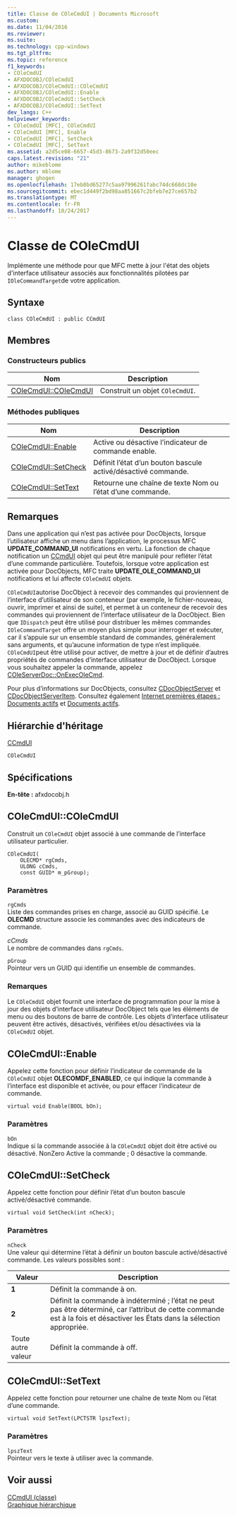 ```yaml
---
title: Classe de COleCmdUI | Documents Microsoft
ms.custom: 
ms.date: 11/04/2016
ms.reviewer: 
ms.suite: 
ms.technology: cpp-windows
ms.tgt_pltfrm: 
ms.topic: reference
f1_keywords:
- COleCmdUI
- AFXDOCOBJ/COleCmdUI
- AFXDOCOBJ/COleCmdUI::COleCmdUI
- AFXDOCOBJ/COleCmdUI::Enable
- AFXDOCOBJ/COleCmdUI::SetCheck
- AFXDOCOBJ/COleCmdUI::SetText
dev_langs: C++
helpviewer_keywords:
- COleCmdUI [MFC], COleCmdUI
- COleCmdUI [MFC], Enable
- COleCmdUI [MFC], SetCheck
- COleCmdUI [MFC], SetText
ms.assetid: a2d5ce08-6657-45d3-8673-2a9f32d50eec
caps.latest.revision: "21"
author: mikeblome
ms.author: mblome
manager: ghogen
ms.openlocfilehash: 17eb8bd65277c5aa97996261fabc74dc668dc10e
ms.sourcegitcommit: ebec1d449f2bd98aa851667c2bfeb7e27ce657b2
ms.translationtype: MT
ms.contentlocale: fr-FR
ms.lasthandoff: 10/24/2017
---
```

# <a name="colecmdui-class"></a>Classe de COleCmdUI
Implémente une méthode pour que MFC mette à jour l'état des objets d'interface utilisateur associés aux fonctionnalités pilotées par `IOleCommandTarget`de votre application.  
  
## <a name="syntax"></a>Syntaxe  
  
```  
class COleCmdUI : public CCmdUI  
```  
  
## <a name="members"></a>Membres  
  
### <a name="public-constructors"></a>Constructeurs publics  
  
|Nom|Description|  
|----------|-----------------|  
|[COleCmdUI::COleCmdUI](#colecmdui)|Construit un objet `COleCmdUI`.|  
  
### <a name="public-methods"></a>M&#233;thodes publiques  
  
|Nom|Description|  
|----------|-----------------|  
|[COleCmdUI::Enable](#enable)|Active ou désactive l’indicateur de commande enable.|  
|[COleCmdUI::SetCheck](#setcheck)|Définit l’état d’un bouton bascule activé/désactivé commande.|  
|[COleCmdUI::SetText](#settext)|Retourne une chaîne de texte Nom ou l’état d’une commande.|  
  
## <a name="remarks"></a>Remarques  
 Dans une application qui n’est pas activée pour DocObjects, lorsque l’utilisateur affiche un menu dans l’application, le processus MFC **UPDATE_COMMAND_UI** notifications en vertu. La fonction de chaque notification un [CCmdUI](../../mfc/reference/ccmdui-class.md) objet qui peut être manipulé pour refléter l’état d’une commande particulière. Toutefois, lorsque votre application est activée pour DocObjects, MFC traite **UPDATE_OLE_COMMAND_UI** notifications et lui affecte `COleCmdUI` objets.  
  
 `COleCmdUI`autorise DocObject à recevoir des commandes qui proviennent de l’interface d’utilisateur de son conteneur (par exemple, le fichier-nouveau, ouvrir, imprimer et ainsi de suite), et permet à un conteneur de recevoir des commandes qui proviennent de l’interface utilisateur de la DocObject. Bien que `IDispatch` peut être utilisé pour distribuer les mêmes commandes `IOleCommandTarget` offre un moyen plus simple pour interroger et exécuter, car il s’appuie sur un ensemble standard de commandes, généralement sans arguments, et qu’aucune information de type n’est impliquée. `COleCmdUI`peut être utilisé pour activer, de mettre à jour et de définir d’autres propriétés de commandes d’interface utilisateur de DocObject. Lorsque vous souhaitez appeler la commande, appelez [COleServerDoc::OnExecOleCmd](../../mfc/reference/coleserverdoc-class.md#onexecolecmd).  
  
 Pour plus d’informations sur DocObjects, consultez [CDocObjectServer](../../mfc/reference/cdocobjectserver-class.md) et [CDocObjectServerItem](../../mfc/reference/cdocobjectserveritem-class.md). Consultez également [Internet premières étapes : Documents actifs](../../mfc/active-documents-on-the-internet.md) et [Documents actifs](../../mfc/active-documents-on-the-internet.md).  
  
## <a name="inheritance-hierarchy"></a>Hiérarchie d'héritage  
 [CCmdUI](../../mfc/reference/ccmdui-class.md)  
  
 `COleCmdUI`  
  
## <a name="requirements"></a>Spécifications  
 **En-tête :** afxdocobj.h  
  
##  <a name="colecmdui"></a>COleCmdUI::COleCmdUI  
 Construit un `COleCmdUI` objet associé à une commande de l’interface utilisateur particulier.  
  
```  
COleCmdUI(
    OLECMD* rgCmds,  
    ULONG cCmds,  
    const GUID* m_pGroup);
```  
  
### <a name="parameters"></a>Paramètres  
 `rgCmds`  
 Liste des commandes prises en charge, associé au GUID spécifié. Le **OLECMD** structure associe les commandes avec des indicateurs de commande.  
  
 *cCmds*  
 Le nombre de commandes dans `rgCmds`.  
  
 `pGroup`  
 Pointeur vers un GUID qui identifie un ensemble de commandes.  
  
### <a name="remarks"></a>Remarques  
 Le `COleCmdUI` objet fournit une interface de programmation pour la mise à jour des objets d’interface utilisateur DocObject tels que les éléments de menu ou des boutons de barre de contrôle. Les objets d’interface utilisateur peuvent être activés, désactivés, vérifiées et/ou désactivées via la `COleCmdUI` objet.  
  
##  <a name="enable"></a>COleCmdUI::Enable  
 Appelez cette fonction pour définir l’indicateur de commande de la `COleCmdUI` objet **OLECOMDF_ENABLED**, ce qui indique la commande à l’interface est disponible et activée, ou pour effacer l’indicateur de commande.  
  
```  
virtual void Enable(BOOL bOn);
```  
  
### <a name="parameters"></a>Paramètres  
 `bOn`  
 Indique si la commande associée à la `COleCmdUI` objet doit être activé ou désactivé. NonZero Active la commande ; 0 désactive la commande.  
  
##  <a name="setcheck"></a>COleCmdUI::SetCheck  
 Appelez cette fonction pour définir l’état d’un bouton bascule activé/désactivé commande.  
  
```  
virtual void SetCheck(int nCheck);
```  
  
### <a name="parameters"></a>Paramètres  
 `nCheck`  
 Une valeur qui détermine l’état à définir un bouton bascule activé/désactivé commande. Les valeurs possibles sont :  
  
|Valeur|Description|  
|-----------|-----------------|  
|**1**|Définit la commande à on.|  
|**2**|Définit la commande à indéterminé ; l’état ne peut pas être déterminé, car l’attribut de cette commande est à la fois et désactiver les États dans la sélection appropriée.|  
|Toute autre valeur|Définit la commande à off.|  
  
##  <a name="settext"></a>COleCmdUI::SetText  
 Appelez cette fonction pour retourner une chaîne de texte Nom ou l’état d’une commande.  
  
```  
virtual void SetText(LPCTSTR lpszText);
```  
  
### <a name="parameters"></a>Paramètres  
 `lpszText`  
 Pointeur vers le texte à utiliser avec la commande.  
  
## <a name="see-also"></a>Voir aussi  
 [CCmdUI (classe)](../../mfc/reference/ccmdui-class.md)   
 [Graphique hiérarchique](../../mfc/hierarchy-chart.md)



